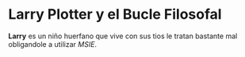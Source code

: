 # Larry Plotter y el Bucle Filosofal

**Larry** es un niño huerfano que vive con sus tios le tratan bastante mal obligandole a utilizar *MSIE*.
